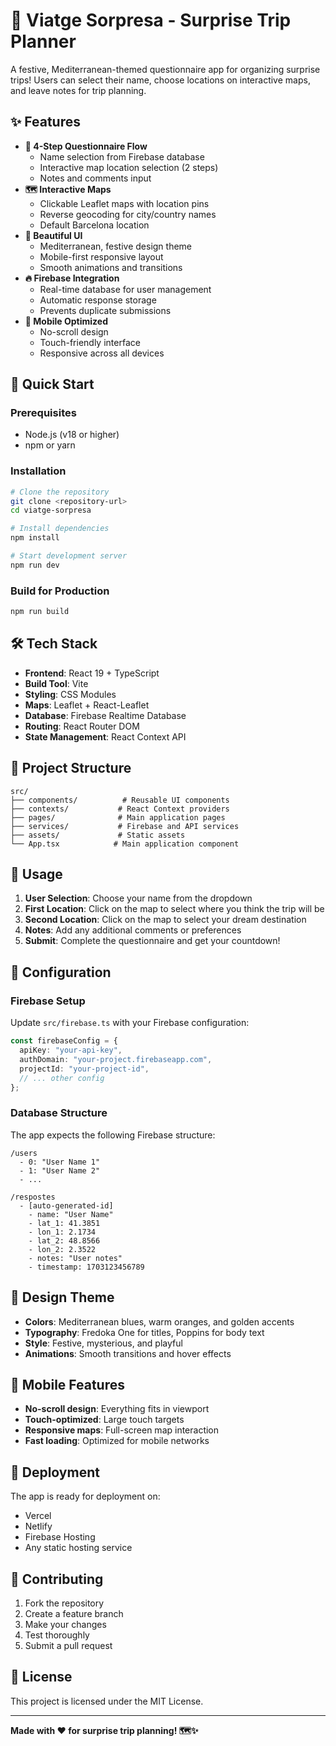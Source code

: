 # 🎉 Viatge Sorpresa - Surprise Trip Planner

A festive, Mediterranean-themed questionnaire app for organizing surprise trips! Users can select their name, choose locations on interactive maps, and leave notes for trip planning.

## ✨ Features

- **🎯 4-Step Questionnaire Flow**
  - Name selection from Firebase database
  - Interactive map location selection (2 steps)
  - Notes and comments input
- **🗺️ Interactive Maps**
  - Clickable Leaflet maps with location pins
  - Reverse geocoding for city/country names
  - Default Barcelona location
- **🎨 Beautiful UI**
  - Mediterranean, festive design theme
  - Mobile-first responsive layout
  - Smooth animations and transitions
- **🔥 Firebase Integration**
  - Real-time database for user management
  - Automatic response storage
  - Prevents duplicate submissions
- **📱 Mobile Optimized**
  - No-scroll design
  - Touch-friendly interface
  - Responsive across all devices

## 🚀 Quick Start

### Prerequisites
- Node.js (v18 or higher)
- npm or yarn

### Installation
```bash
# Clone the repository
git clone <repository-url>
cd viatge-sorpresa

# Install dependencies
npm install

# Start development server
npm run dev
```

### Build for Production
```bash
npm run build
```

## 🛠️ Tech Stack

- **Frontend**: React 19 + TypeScript
- **Build Tool**: Vite
- **Styling**: CSS Modules
- **Maps**: Leaflet + React-Leaflet
- **Database**: Firebase Realtime Database
- **Routing**: React Router DOM
- **State Management**: React Context API

## 📁 Project Structure

```
src/
├── components/          # Reusable UI components
├── contexts/           # React Context providers
├── pages/              # Main application pages
├── services/           # Firebase and API services
├── assets/             # Static assets
└── App.tsx            # Main application component
```

## 🎯 Usage

1. **User Selection**: Choose your name from the dropdown
2. **First Location**: Click on the map to select where you think the trip will be
3. **Second Location**: Click on the map to select your dream destination
4. **Notes**: Add any additional comments or preferences
5. **Submit**: Complete the questionnaire and get your countdown!

## 🔧 Configuration

### Firebase Setup
Update `src/firebase.ts` with your Firebase configuration:
```typescript
const firebaseConfig = {
  apiKey: "your-api-key",
  authDomain: "your-project.firebaseapp.com",
  projectId: "your-project-id",
  // ... other config
};
```

### Database Structure
The app expects the following Firebase structure:
```
/users
  - 0: "User Name 1"
  - 1: "User Name 2"
  - ...

/respostes
  - [auto-generated-id]
    - name: "User Name"
    - lat_1: 41.3851
    - lon_1: 2.1734
    - lat_2: 48.8566
    - lon_2: 2.3522
    - notes: "User notes"
    - timestamp: 1703123456789
```

## 🎨 Design Theme

- **Colors**: Mediterranean blues, warm oranges, and golden accents
- **Typography**: Fredoka One for titles, Poppins for body text
- **Style**: Festive, mysterious, and playful
- **Animations**: Smooth transitions and hover effects

## 📱 Mobile Features

- **No-scroll design**: Everything fits in viewport
- **Touch-optimized**: Large touch targets
- **Responsive maps**: Full-screen map interaction
- **Fast loading**: Optimized for mobile networks

## 🚀 Deployment

The app is ready for deployment on:
- Vercel
- Netlify
- Firebase Hosting
- Any static hosting service

## 🤝 Contributing

1. Fork the repository
2. Create a feature branch
3. Make your changes
4. Test thoroughly
5. Submit a pull request

## 📄 License

This project is licensed under the MIT License.

---

**Made with ❤️ for surprise trip planning! 🗺️✨**

